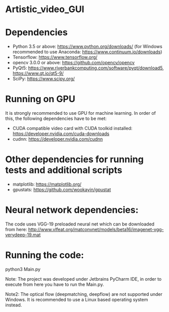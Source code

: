 # Artistic_video_GUI

# Dependencies
* Python 3.5 or above: https://www.python.org/downloads/ (for Windows recommended to use Anaconda: https://www.continuum.io/downloads)
* Tensorflow: https://www.tensorflow.org/
* opencv 3.0.0 or above: https://github.com/opencv/opencv
* PyQt5: https://www.riverbankcomputing.com/software/pyqt/download5, https://www.qt.io/qt5-9/
* SciPy: https://www.scipy.org/

# Running on GPU
It is strongly recommended to use GPU for machine learning. In order of this, the following dependencies have to be met:
* CUDA compatible video card with CUDA toolkid installed: https://developer.nvidia.com/cuda-downloads
* cudnn: https://developer.nvidia.com/cudnn

# Other dependencies for running tests and additional scripts
* matplotlib: https://matplotlib.org/
* gpustats: https://github.com/wookayin/gpustat

# Neural network dependencies:
The code uses VGG-19 preloaded neural net which can be downloaded from here: http://www.vlfeat.org/matconvnet/models/beta16/imagenet-vgg-verydeep-19.mat

# Running the code:
python3 Main.py

Note: The project was developed under Jetbrains PyCharm IDE, in order to execute from here you have to run the Main.py.

Note2: The optical flow (deepmatching, deepflow) are not supported under Windows. It is recommended to use a Linux based operating system instead.



